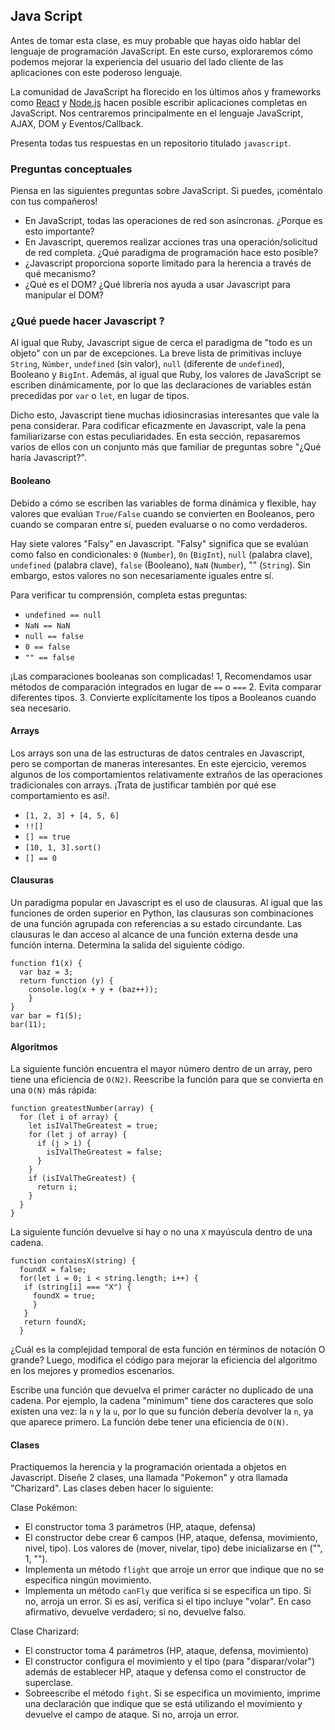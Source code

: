 ## Java Script

Antes de tomar esta clase, es muy probable que hayas oído hablar del lenguaje de programación JavaScript. En este curso, exploraremos cómo podemos mejorar la experiencia del usuario del lado cliente de las aplicaciones con este poderoso lenguaje.

La comunidad de JavaScript ha florecido en los últimos años y frameworks como [React](https://react.dev/) y [Node.js](https://nodejs.org/en) hacen posible escribir aplicaciones completas en JavaScript. Nos centraremos principalmente en el lenguaje JavaScript, AJAX, DOM y Eventos/Callback. 

Presenta todas tus respuestas en un repositorio titulado `javascript`.

### Preguntas conceptuales

Piensa en las siguientes preguntas sobre JavaScript. Si puedes, ¡coméntalo con tus compañeros!

* En JavaScript, todas las operaciones de red son asíncronas. ¿Porque es esto importante?
* En Javascript, queremos realizar acciones tras una operación/solicitud de red completa. ¿Qué paradigma de programación hace esto posible?
* ¿Javascript proporciona soporte limitado para la herencia a través de qué mecanismo?
* ¿Qué es el DOM? ¿Qué librería nos ayuda a usar Javascript para manipular el DOM?

### ¿Qué puede hacer Javascript ?

Al igual que Ruby, Javascript sigue de cerca el paradigma de "todo es un objeto" con un par de excepciones. La breve lista de primitivas incluye `String`, `Númber`, `undefined` (sin valor), `null` (diferente de `undefined`), Booleano y `BigInt`. Además, al igual que Ruby, los valores de JavaScript se escriben dinámicamente, por lo que las declaraciones de variables están precedidas por `var` o `let`, en lugar de tipos.

Dicho esto, Javascript tiene muchas idiosincrasias interesantes que vale la pena considerar. Para codificar eficazmente en Javascript, vale la pena familiarizarse con estas peculiaridades. En esta sección, repasaremos varios de ellos con un conjunto más que familiar de preguntas sobre "¿Qué haría Javascript?".

#### Booleano

Debido a cómo se escriben las variables de forma dinámica y flexible, hay valores que evalúan `True/False` cuando se convierten en Booleanos, pero cuando se comparan entre sí, pueden evaluarse o no como verdaderos.

Hay siete valores "Falsy" en Javascript. "Falsy" significa que se evalúan como falso en condicionales: `0` (`Number`), `0n` (`BigInt`), `null` (palabra clave), `undefined` (palabra clave), `false` (Booleano), `NaN` (`Number`), "" (`String`). Sin embargo, estos valores no son necesariamente iguales entre sí.

Para verificar tu comprensión, completa estas preguntas:

* `undefined == null`
* `NaN == NaN`
* `null == false`
* `0 == false`
* `"" == false`

¡Las comparaciones booleanas son complicadas! 1, Recomendamos usar métodos de comparación integrados en lugar de `==` o `===` 2. Evita comparar diferentes tipos. 3. Convierte explícitamente los tipos a Booleanos cuando sea necesario.

#### Arrays

Los arrays son una de las estructuras de datos centrales en Javascript, pero se comportan de maneras interesantes. En este ejercicio, veremos algunos de los comportamientos relativamente extraños de las operaciones tradicionales con arrays. ¡Trata de justificar también por qué ese comportamiento es así!.

* `[1, 2, 3] + [4, 5, 6]`
* `!![]`
* `[] == true`
* `[10, 1, 3].sort()`
* `[] == 0​`

#### Clausuras

Un paradigma popular en Javascript es el uso de clausuras. Al igual que las funciones de orden superior en Python, las clausuras son combinaciones de una función agrupada con referencias a su estado circundante. Las clausuras le dan acceso al alcance de una función externa desde una función interna. Determina la salida del siguiente código.

```
function f1(x) {
  var baz = 3;
  return function (y) {
    console.log(x + y + (baz++));
    }
}
var bar = f1(5);
bar(11);
```
#### Algoritmos

La siguiente función encuentra el mayor número dentro de un array, pero tiene una eficiencia de `O(N2)`. Reescribe la función para que se convierta en una `O(N)` más rápida:

```
function greatestNumber(array) {
  for (let i of array) {
    let isIValTheGreatest = true;
    for (let j of array) {
      if (j > i) {
        isIValTheGreatest = false;
      }
    }
    if (isIValTheGreatest) {
      return i;
    }
  }
}
```

La siguiente función devuelve si hay o no una `X` mayúscula dentro de una cadena.

```
function containsX(string) {
  foundX = false;
  for(let i = 0; i < string.length; i++) {
   if (string[i] === "X") {
     foundX = true;
     }
   }
   return foundX;
  }
```

¿Cuál es la complejidad temporal de esta función en términos de notación O grande? Luego, modifica el código para mejorar la eficiencia del algoritmo en los mejores y promedios escenarios.

Escribe una función que devuelva el primer carácter no duplicado de una cadena. Por ejemplo, la cadena "mínimum" tiene dos caracteres que solo existen una vez: la `n` y la `u`, por lo que su función debería devolver la `n`, ya que aparece primero. La función debe tener una eficiencia de `O(N)`.

#### Clases

Practiquemos la herencia y la programación orientada a objetos en Javascript. Diseñe 2 clases, una llamada "Pokemon" y otra llamada "Charizard". Las clases deben hacer lo siguiente:

Clase Pokémon:

- El constructor toma 3 parámetros (HP, ataque, defensa)
- El constructor debe crear 6 campos (HP, ataque, defensa, movimiento, nivel, tipo). Los valores de (mover, nivelar,
tipo) debe inicializarse en ("", 1, "").
- Implementa un método `flight` que arroje un error que indique que no se especifica ningún movimiento.
- Implementa un método `canFly` que verifica si se especifica un tipo. Si no, arroja un error. Si es así, verifica si el tipo incluye "volar". En caso afirmativo, devuelve verdadero; si no, devuelve falso.

Clase Charizard:

- El constructor toma 4 parámetros (HP, ataque, defensa, movimiento)
- El constructor configura el movimiento y el tipo (para "disparar/volar") además de establecer HP, ataque y defensa como el
constructor de superclase.
- Sobreescribe el método `fight`. Si se especifica un movimiento, imprime una declaración que indique que se está utilizando el movimiento y devuelve el campo de ataque. Si no, arroja un error.
